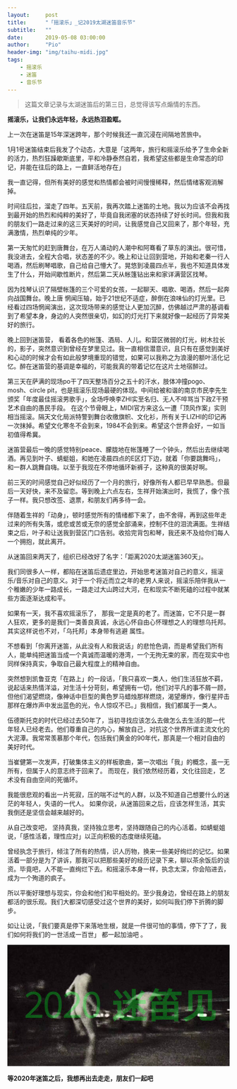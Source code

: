 ```yaml
---
layout:     post
title:      "「摇滚乐」_记2019太湖迷笛音乐节"
subtitle:   ""
date:       2019-05-08 03:00:00
author:     "Pio"
header-img: "img/taihu-midi.jpg"
tags:
	- 摇滚乐
    - 迷笛
    - 音乐节
---
```


> 这篇文章记录与太湖迷笛后的第三日，总觉得该写点煽情的东西。


**摇滚乐，让我们永远年轻，永远热泪盈眶。**

上一次在迷笛是15年深迷跨年，那个时候我还一直沉浸在间隔地苦旅中。

1月1号迷笛结束后我发了个动态，大意是「这两年，旅行和摇滚乐给予了生命全新的活力，热烈狂躁歇斯底里，平和冷静泰然自若，我希望这些都是生命常态的印记，并能在往后的路上，一直鲜活地存在」

我一直记得，但所有美好的感觉和热情都会被时间慢慢稀释，然后情绪客观消解掉。

时间往后拉，溜走了四年。五天前，我再次踏上迷笛的土地。我以为应该不会再找到最开始的热烈和纯粹的美好了，毕竟自我闭塞的状态持续了好长时间。但我和我的朋友们一路走过来的这三天美好的时间，让我感觉自己又回来了，那个年轻，充满激情，热烈单纯的少年。

第一天匆忙的赶到唐舞台，在万人涌动的人潮中和阿骞看了草东的演出。很可惜，我没进去，全程大合唱，状态差的不少。晚上和让让回到营地，开始和老秦一行人喝酒，然后刷琴唱歌，自己给自己懵大了。晃悠到凌晨四点半，我也不知道具体发生了什么，开始间歇性断片，然后第二天从帐篷钻出来和家详满营区找琴。

因为找琴认识了隔壁帐篷的三个可爱的女孩，一起聊天、唱歌、喝酒，然后一起奔向战国舞台。晚上唐 惘闻压轴，始于21世纪不适症，醉倒在浪味仙的灯光里。已经看过四场惘闻演出，这次现场带来的感觉让人更加沉醉，仿佛越过严肃的基调看到了希望本身，身边的人突然很亲切，如幻的灯光打下来就好像一起经历了异常美好的旅行。

晚上回到迷笛营， 看着各色的帐篷、酒局、人儿。和营区微弱的灯光，树木拉长的，影子，突然意识到曾经在梦里见过。我一直相信潜意识，且只有在感觉到美好和心动的时候才会有如此般梦境重现的错觉，如果可以我称之为浪漫的额叶活化记忆。醉在迷笛营的基调是幸福的，可能我真的带着记忆在这片土地宿醉过。

第三天在萨满的现场po干了四天整场百分之五十的汗水，肢体冲撞pogo、mosh、circle pit，也是摇滚乐现场最硬的体现。中间给被和谐的南京市民李先生颁奖「年度最佳摇滚男歌手」，全场呼唤李ZHI实至名归、无人不啐骂当下政Z干预艺术自由的愚民手段。 在这个节骨眼上，MIDI官方来这么一遭「顶风作案」实则相当摇滚。隔天文化局派特警到舞台收缴旗帜、文化衫，所有关于LIZHI的印记再一次抹掉。希望文化寒冬不会到来，1984不会到来。希望这个世界会好，一如当初值得希冀。

迷笛营最后一晚的感觉特别peace、朦胧地在帐篷睡了一个钟头，然后出去继续喝酒。再见到叶子、蜻蜓姐，和她在凌晨四点的E区灯下边，就着「你要跳舞吗」，和一群人跳舞自嗨。以至于我现在不停地循环新裤子，这种真的很美好啊。

前三天的时间感觉自己好似经历了一个月的旅行，好像所有人都已早早熟悉。但最后一天好快，来不及留恋。等到晚上六点左右，生祥开始演出时，我慌了，像个孩子一样。我只想改签、退票，和朋友们再多待一会。

伴随着生祥的「动身」，顿时感觉所有的情绪都下来了，由不舍得，再到这些年走过来的所有失落，或悲或苦或无奈的感觉全部涌来，控制不住的泪流满面。生祥结束之后，叶子和让送我到营区门口告别。收拾完背包和琴，我还来不及给你们每人一个拥抱，就此离开。

从迷笛回来两天了，组织已经改好了名字：「距离2020太湖迷笛360天」。

我们同很多人一样，都陷在迷笛后遗症里边，开始思考迷笛对自己的意义，摇滚乐/音乐对自己的意义。对于一个将近而立之年的老男人来说，摇滚乐陪伴我从一个稚嫩的少年一路成长，一路走过大山跨过大河，在和现实不断死磕的过程中就某些方面逐渐达成和平。

如果有一天，我不喜欢摇滚乐了， 那我一定是真的老了。而迷笛，它不只是一群人狂欢，更多的是我们一类善良真诚，永远心怀自由心怀理想之人的理想乌托邦。其实这样说也不对，「乌托邦」本身带有逃避 属性。

不想看到「你离开迷笛，从此没有人和我说话」的悲怆色调，而是希望我们所有人，能单纯把迷笛当成一个真诚而温暖的港湾，一个无拘无束的家，而在现实中也同样保持真实，争取自己最大程度上的精神自由。 

突然想到凯鲁亚克「在路上」的一段话，「我只喜欢一类人，他们生活狂放不羁，说起话来热情洋溢，对生活十分苛刻，希望拥有一切，他们对平凡的事不屑一顾，但他们渴望燃烧，像神话中巨型的黄色罗马蜡烛那样燃烧，渴望爆炸，像行星抨击那样在爆炸声中发出蓝色的光，令人惊叹不已。」我相信，我们都属于一类人。

伍德斯托克的时代已经过去50年了，当初寻找应该怎么去做怎么去生活的那一代年轻人已经老去。他们尊重自己的内心，解放自己，对抗这个世界所谓主流文化的大泥潭。我常常羡慕那个年代，包括我们黄金的90年代，那真是一个相对自由的美好时代。

当崔健第一次发声，打破集体主义的样板歌曲，第一次唱出「我」的概念，虽一无所有，但属于人的意志终于回来了。 而现在，我们依然经历着，文化往回走，艺术没有自由空间的死循环。

我能很悲观的看出一片死寂，压的喘不过气的人群，以及不知道自己想要什么的迷茫的年轻人，失语的一代人。 如果你说，从迷笛回来之后，应该怎样生活，其实我倒还是坚信会越来越好的。

从自己改变吧， 坚持真我，坚持独立思考，坚持跟随自己的内心活着。如蜻蜓姐说，「感性活着，理性应对」以正向积极的态度继续死磕。

曾经执念于旅行，倾注了所有的热情，识人历物，换来一些美好绚烂的记忆。如果活着一部分是为了讲诉，那我可以把那些美好的经历记录下来，聊以茶余饭后的谈资。毕竟吧，人不能一直绚烂下去。和摇滚乐本身一样，执念太深，你会陷进去，成为一个殉道的疯子。

所以平衡好理想与现实，你会和他们和平相处的。至少我身边，曾经在路上的朋友都活的很乐观。我们大都深切感受过这个世界的美好，如何叫我们停下折腾的脚步。

如让让说，「我们要真是停下来落地生根，就是一件很可怕的事情，停下了了，我们如何将我们的一世活成一百世」 都一起加油吧 。

![img](/img/in-post/2020-bye-midi.jpg)

**等2020年迷笛之后，我想再出去走走，朋友们一起吧**
    
    

    
